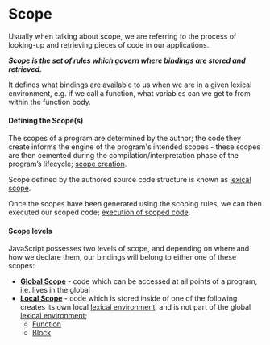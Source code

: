 # Scope

Usually when talking about scope, we are referring to the process of looking-up and retrieving pieces of code in our applications.

**_Scope is the set of rules which govern where bindings are stored and retrieved._**

It defines what bindings are available to us when we are in a given lexical environment, e.g. if we call a function, what variables can we get to from within the function body.

#### Defining the Scope(s)

The scopes of a program are determined by the author; the code they create informs the engine of the program's intended scopes - these scopes are then cemented during the compilation/interpretation phase of the program’s lifecycle; [scope creation](01-creation).

Scope defined by the authored source code structure is known as [lexical scope](./lexical-scope).

Once the scopes have been generated using the scoping rules, we can then executed our scoped code; [execution of scoped code](02-execution).

#### Scope levels

JavaScript possesses two levels of scope, and depending on where and how we declare them, our bindings will belong to either one of these scopes:

- [**Global Scope**](scope-levels/global) - code which can be accessed at all points of a program, i.e. lives in the global .
- [**Local Scope**](scope-levels/local) - code which is stored inside of one of the following creates its own local [lexical environment](./lexical-environment), and is not part of the global [lexical environment](./lexical-environment);
  - [Function](scope-levels/local/function)
  - [Block](scope-levels/local/block)
